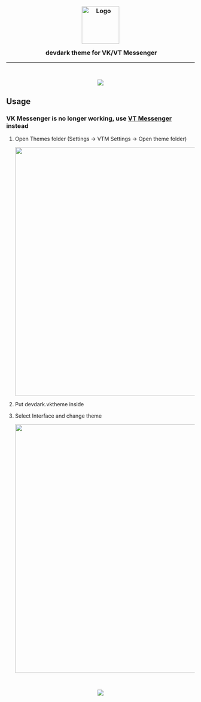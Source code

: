 <h3 align="center">
	<img src="https://github.com/devdarktheme/stable-diffusion-webui-devdark/assets/55553104/333bfc21-22fa-4e79-a1b0-64bdce4062eb" width="100" alt="Logo"/><br/>
	<img src="https://raw.githubusercontent.com/catppuccin/catppuccin/main/assets/misc/transparent.png" height="30" width="0px"/>
	devdark theme for VK/VT Messenger
 </h3>
 
 ---
 
 </br>
<p align="center">
	<img src="https://github.com/devdarktheme/vkmsg/assets/20841380/81815ab9-0923-49df-923e-7117c796b07b"/>
</p>

## Usage

### VK Messenger is no longer working, use <a href="https://t.me/vtmsg">VT Messenger</a> instead

1. Open Themes folder (Settings -> VTM Settings -> Open theme folder)

   <img src="https://github.com/devdarktheme/vkmsg/assets/20841380/267f3ba3-c866-44d2-8def-658ffcec0fea" width="666"/>
2. Put devdark.vktheme inside
3. Select Interface and change theme 

   <img src="https://github.com/devdarktheme/vkmsg/assets/20841380/e01c88c8-760c-4821-89d8-b41a6b0b01dd" width="666"/>

&nbsp;

<p align="center">
	<a href="https://github.com/devdarktheme/stable-diffusion-webui-devdark/blob/main/LICENSE"><img src="https://img.shields.io/static/v1.svg?style=for-the-badge&label=License&message=MIT&logoColor=de6161&colorA=252525&colorB=de6161"/></a>
</p>
